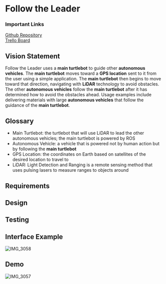 # Follow the Leader

### Important Links
[Github Repository](https://github.com/SAREC-Lab/CAR-BLUE3/tree/main) <br />
[Trello Board](https://trello.com/b/wCxuc2UZ/main-project) <br />

## Vision Statement
Follow the Leader uses a **main turtlebot** to guide other **autonomous vehicles**. The **main turtlebot** moves toward a **GPS location** sent to it from the user using a simple application. The **main turtlebot** then begins to move toward that direction, navigating with **LiDAR** technology to avoid obstacles. The other **autonomous vehicles** follow the **main turtlebot** after it has determined how to avoid the obstacles ahead. Usage examples include delivering materials with large **autonomous vehicles** that follow the guidance of the **main turtlebot**. </br>

## Glossary
- Main Turtlebot: the turtlebot that will use LiDAR to lead the other
  autonomous vehicles; the main turtlebot is powered by ROS
- Autonomous Vehicle: a vehicle that is powered not by human action but by
  following the **main turtlebot**
- GPS Location: the coordinates on Earth based on satellites of the desired
  location to travel to 
- LiDAR: Light Detection and Ranging is a remote sensing method that uses
  pulsing lasers to measure ranges to objects around </br>

## Requirements

## Design

## Testing

## Interface Example
![IMG_3058](https://user-images.githubusercontent.com/78926321/145498040-2b8227b3-a391-4e31-9249-aef3a8b236d3.jpg)

## Demo
![IMG_3057](https://user-images.githubusercontent.com/78926321/145498103-fb40add2-ff4c-49fe-be2d-07391b3d0129.jpeg)
